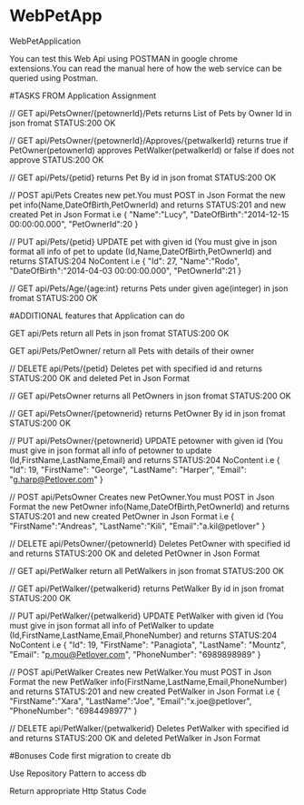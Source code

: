 # WebPetApp
WebPetApplication

You can test this Web Api using POSTMAN in google chrome extensions.You can read the manual here of how the web service can be queried using Postman.

#TASKS FROM Application Assignment 

// GET api/PetsOwner/{petownerId}/Pets
returns List of Pets by Owner Id in json fromat STATUS:200 OK

// GET api/PetsOwner/{petownerId}/Approves/{petwalkerId}
returns true if PetOwner(petownerId) approves PetWalker(petwalkerId) or false if does not approve STATUS:200 OK

// GET api/Pets/{petid}
returns Pet By id in json fromat STATUS:200 OK

// POST api/Pets
Creates new pet.You must POST in Json Format the new pet info(Name,DateOfBirth,PetOwnerId) and returns STATUS:201 and new created Pet in Json Format i.e
{
"Name":"Lucy",
"DateOfBirth":"2014-12-15 00:00:00.000",
"PetOwnerId":20
}

// PUT api/Pets/{petid}
UPDATE pet with given id (You must give in json format all info of pet to update (Id,Name,DateOfBirth,PetOwnerId) and returns STATUS:204 NoContent i.e 
{
"Id": 27,
"Name":"Rodo",
"DateOfBirth":"2014-04-03 00:00:00.000",
"PetOwnerId":21
}

// GET api/Pets/Age/{age:int}
returns Pets under given age(integer) in json fromat STATUS:200 OK

#ADDITIONAL features that Application can do

GET api/Pets
return all Pets in json fromat STATUS:200 OK

GET api/Pets/PetOwner/
return all Pets with details of their owner

// DELETE api/Pets/{petid}
Deletes pet with specified id and returns STATUS:200 OK and deleted Pet in Json Format

// GET api/PetsOwner
returns all PetOwners in json fromat STATUS:200 OK

// GET api/PetsOwner/{petownerid}
returns PetOwner By id in json fromat STATUS:200 OK

// PUT api/PetsOwner/{petownerid}
UPDATE petowner with given id (You must give in json format all info of petowner to update (Id,FirstName,LastName,Email) and returns STATUS:204 NoContent i.e 
 {
    "Id": 19,
    "FirstName": "George",
    "LastName": "Harper",
    "Email": "g.harp@Petlover.com"
  }

// POST api/PetsOwner
Creates new PetOwner.You must POST in Json Format the new PetOwner info(Name,DateOfBirth,PetOwnerId) and returns STATUS:201 and new created PetOwner in Json Format i.e
{
"FirstName":"Andreas",
"LastName":"Kili",
"Email":"a.kil@petlover"
}

// DELETE api/PetsOwner/{petownerId}
Deletes PetOwner with specified id and returns STATUS:200 OK and deleted PetOwner in Json Format

// GET api/PetWalker
return all PetWalkers in json fromat STATUS:200 OK

// GET api/PetWalker/{petwalkerid}
returns PetWalker By id in json fromat STATUS:200 OK

// PUT api/PetWalker/{petwalkerid}
UPDATE PetWalker with given id (You must give in json format all info of PetWalker to update (Id,FirstName,LastName,Email,PhoneNumber) and returns STATUS:204 NoContent i.e 
{
  "Id": 19,
  "FirstName": "Panagiota",
  "LastName": "Mountz",
  "Email": "p.mou@Petlover.com",
  "PhoneNumber": "6989898989"
}

// POST api/PetWalker
Creates new PetWalker.You must POST in Json Format the new PetWalker info(FirstName,LastName,Email,PhoneNumber) and returns STATUS:201 and new created PetWalker in Json Format i.e
{
"FirstName":"Xara",
"LastName":"Joe",
"Email":"x.joe@petlover",
"PhoneNumber": "6984498977"
}

// DELETE api/PetWalker/{petwalkerid}
Deletes PetWalker with specified id and returns STATUS:200 OK and deleted PetWalker in Json Format

#Bonuses
Code first migration to create db

Use Repository Pattern to access db

Return appropriate Http Status Code 

